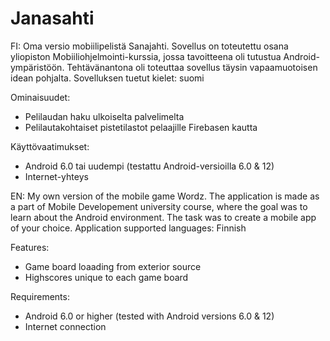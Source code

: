 # Janasahti

FI:
Oma versio mobiilipelistä Sanajahti. Sovellus on toteutettu osana yliopiston Mobiiliohjelmointi-kurssia, jossa tavoitteena oli tutustua Android-ympäristöön. Tehtävänantona oli toteuttaa sovellus täysin vapaamuotoisen idean pohjalta.
Sovelluksen tuetut kielet: suomi

Ominaisuudet:
- Pelilaudan haku ulkoiselta palvelimelta
- Pelilautakohtaiset pistetilastot pelaajille Firebasen kautta

Käyttövaatimukset:
- Android 6.0 tai uudempi (testattu Android-versioilla 6.0 & 12)
- Internet-yhteys

EN:
My own version of the mobile game Wordz. The application is made as a part of Mobile Developement university course, where the goal was to learn about the Android environment. The task was to create a mobile app of your choice. 
Application supported languages: Finnish

Features:
- Game board loaading from exterior source
- Highscores unique to each game board

Requirements:
- Android 6.0 or higher (tested with Android versions 6.0 & 12)
- Internet connection
